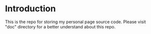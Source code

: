 # Introduction
This is the repo for storing my personal page source code. Please visit "doc" directory for a better understand about this repo.